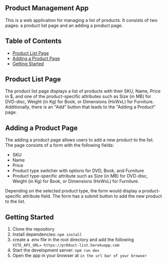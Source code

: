 ## Product Management App

This is a web application for managing a list of products.
It consists of two pages: a product list page and an adding a product page.

## Table of Contents
- [Product List Page](#product-list-page)
- [Adding a Product Page](#adding-a-product-page)
- [Getting Started](#getting-started)

## Product List Page

The product list page displays a list of products with their SKU, Name, Price in $, and one of the product-specific attributes such as Size (in MB) for DVD-disc, Weight (in Kg) for Book, or Dimensions (HxWxL) for Furniture. Additionally, there is an "Add" button that leads to the "Adding a Product" page.

## Adding a Product Page

The adding a product page allows users to add a new product to the list. The page consists of a form with the following fields:

- SKU
- Name
- Price
- Product type switcher with options for DVD, Book, and Furniture
- Product type-specific attribute such as Size (in MB) for DVD-disc, Weight (in Kg) for Book, or Dimensions (HxWxL) for Furniture.

Depending on the selected product type, the form would display a product-specific attribute field. The form has a submit button to add the new product to the list.

## Getting Started

1. Clone the repository
2. Install dependencies: `npm install`
3. create a .env file in the root directory and add the following
   `VITE_API_URL= https://pr0duct-list.herokuapp.com`
4. Start the development server: `npm run dev`
5. Open the app in your browser at `in the url bar of your browser`
